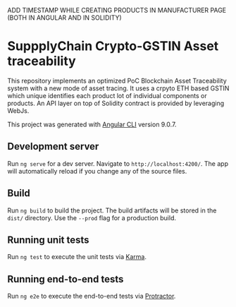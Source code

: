 
ADD TIMESTAMP WHILE CREATING PRODUCTS IN MANUFACTURER PAGE (BOTH IN ANGULAR AND IN SOLIDITY)


# SuppplyChain Crypto-GSTIN Asset traceability

This repository implements an optimized PoC Blockchain Asset Traceability system with a new mode of asset tracing. It uses a crpyto ETH based GSTIN which unique identifies each product lot of individual components or products. An API layer on top of Solidity contract is provided by leveraging WebJs.

This project was generated with [Angular CLI](https://github.com/angular/angular-cli) version 9.0.7.

## Development server

Run `ng serve` for a dev server. Navigate to `http://localhost:4200/`. The app will automatically reload if you change any of the source files.


## Build

Run `ng build` to build the project. The build artifacts will be stored in the `dist/` directory. Use the `--prod` flag for a production build.

## Running unit tests

Run `ng test` to execute the unit tests via [Karma](https://karma-runner.github.io).

## Running end-to-end tests

Run `ng e2e` to execute the end-to-end tests via [Protractor](http://www.protractortest.org/).
